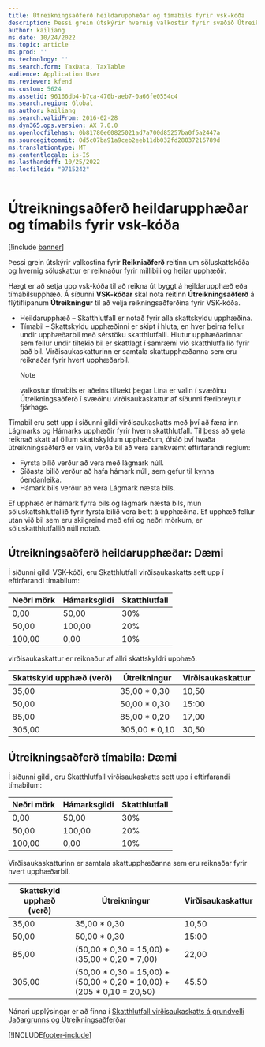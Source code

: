```yaml
---
title: Útreikningsaðferð heildarupphæðar og tímabils fyrir vsk-kóða
description: Þessi grein útskýrir hvernig valkostir fyrir svæðið Útreikningsaðferðir hafa áhrif á virðisaukaskattskóða og hvernig virðisaukaskattur er reiknaður fyrir tímabil og fullar upphæðir.
author: kailiang
ms.date: 10/24/2022
ms.topic: article
ms.prod: ''
ms.technology: ''
ms.search.form: TaxData, TaxTable
audience: Application User
ms.reviewer: kfend
ms.custom: 5624
ms.assetid: 96166db4-b7ca-470b-aeb7-0a66fe0554c4
ms.search.region: Global
ms.author: kailiang
ms.search.validFrom: 2016-02-28
ms.dyn365.ops.version: AX 7.0.0
ms.openlocfilehash: 0b81780e60825021ad7a700d85257ba0f5a2447a
ms.sourcegitcommit: 0d5c07ba91a9ceb2eeb11db032fd28037216789d
ms.translationtype: MT
ms.contentlocale: is-IS
ms.lasthandoff: 10/25/2022
ms.locfileid: "9715242"
---
```

# <a name="whole-amount-and-interval-calculation-options-for-sales-tax-codes"></a>Útreikningsaðferð heildarupphæðar og tímabils fyrir vsk-kóða

[!include [banner](../includes/banner.md)]

Þessi grein útskýrir valkostina fyrir **Reikniaðferð** reitinn um söluskattskóða og hvernig söluskattur er reiknaður fyrir millibili og heilar upphæðir.

Hægt er að setja upp vsk-kóða til að reikna út byggt á heildarupphæð eða tímabilsupphæð. Á síðunni **VSK-kóðar** skal nota reitinn **Útreikningsaðferð** á flýtiflipanum **Útreikningur** til að velja reikningsaðferðina fyrir VSK-kóða.
- Heildarupphæð – Skatthlutfall er notað fyrir alla skattskyldu upphæðina.
- Tímabil – Skattskyldu upphæðinni er skipt í hluta, en hver þeirra fellur undir upphæðarbil með sérstöku skatthlutfalli. Hlutur upphæðarinnar sem fellur undir tiltekið bil er skattlagt í samræmi við skatthlutfallið fyrir það bil. Virðisaukaskatturinn er samtala skattupphæðanna sem eru reiknaðar fyrir hvert upphæðarbil.
  > [!NOTE]                                                                                                                              
  > valkostur tímabils er aðeins tiltækt þegar Lína er valin í svæðinu Útreikningsaðferð í svæðinu virðisaukaskattur af síðunni færibreytur fjárhags. 

Tímabil eru sett upp í síðunni gildi virðisaukaskatts með því að færa inn Lágmarks og Hámarks upphæðir fyrir hvern skatthlutfall. Til þess að geta reiknað skatt af öllum skattskyldum upphæðum, óháð því hvaða útreikningsaðferð er valin, verða bil að vera samkvæmt eftirfarandi reglum:
-   Fyrsta bilið verður að vera með lágmark núll.
-   Síðasta bilið verður að hafa hámark núll, sem gefur til kynna óendanleika.
-   Hámark bils verður að vera Lágmark næsta bils.

Ef upphæð er hámark fyrra bils og lágmark næsta bils, mun söluskattshlutfallið fyrir fyrsta bilið vera beitt á upphæðina. Ef upphæð fellur utan við bil sem eru skilgreind með efri og neðri mörkum, er söluskatthlutfallið núll notað.

## <a name="example-whole-amount-method-of-calculation"></a>Útreikningsaðferð heildarupphæðar: Dæmi
Í síðunni gildi VSK-kóði, eru Skatthlutfall virðisaukaskatts sett upp í eftirfarandi tímabilum:

| Neðri mörk     | Hámarksgildi     | Skatthlutfall     |
|-------------------|-------------------|--------------|
| 0,00              | 50,00             | 30%          |
| 50,00             | 100,00            | 20%          |
| 100,00            | 0,00              | 10%          |

virðisaukaskattur er reiknaður af allri skattskyldri upphæð.

| Skattskyld upphæð (verð) | Útreikningur    | Virðisaukaskattur |
|------------------------|----------------|-----------|
| 35,00                  | 35,00 \* 0,30  | 10,50     |
| 50,00                  | 50,00 \* 0,30  | 15:00     |
| 85,00                  | 85,00 \* 0,20  | 17,00     |
| 305,00                 | 305,00 \* 0,10 | 30,50     |

## <a name="example-interval-method-of-calculation"></a>Útreikningsaðferð tímabila: Dæmi
Í síðunni gildi, eru Skatthlutfall virðisaukaskatts sett upp í eftirfarandi tímabilum:

| Neðri mörk     | Hámarksgildi     | Skatthlutfall     |
|-------------------|-------------------|--------------|
| 0,00              | 50,00             | 30%          |
| 50,00             | 100,00            | 20%          |
| 100,00            | 0,00              | 10%          |

Virðisaukaskatturinn er samtala skattupphæðanna sem eru reiknaðar fyrir hvert upphæðarbil.

| Skattskyld upphæð (verð) | Útreikningur                                                               | Virðisaukaskattur |
|------------------------|---------------------------------------------------------------------------|-----------|
| 35,00                  | 35,00 \* 0,30                                                             | 10,50     |
| 50,00                  | 50,00 \* 0,30                                                             | 15:00     |
| 85,00                  | (50,00 \* 0,30 = 15,00) + (35,00 \* 0,20 = 7,00)                          | 22,00     |
| 305,00                 | (50,00 \* 0,30 = 15,00) + (50,00 \* 0,20 = 10,00) + (205 \* 0,10 = 20,50) | 45.50     |



Nánari upplýsingar er að finna í [Skatthlutfall virðisaukaskatts á grundvelli Jaðargrunns og Útreikningsaðferðar](marginal-base-field.md)







[!INCLUDE[footer-include](../../includes/footer-banner.md)]
